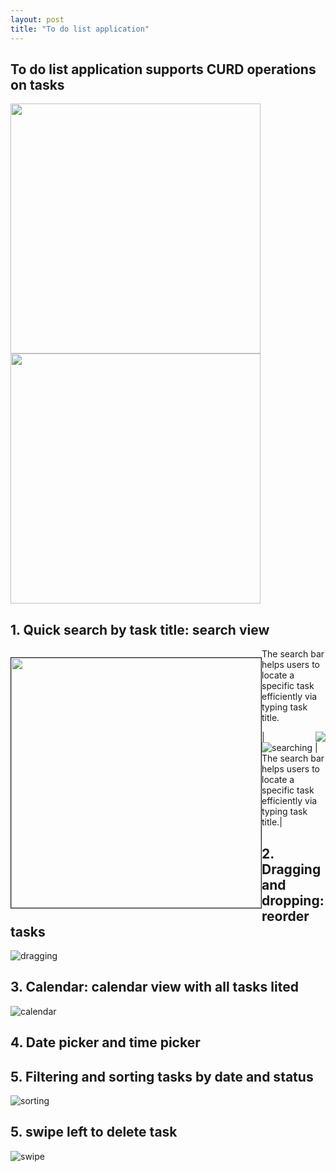 ```yaml
---
layout: post
title: "To do list application"
---
```


## To do list application supports CURD operations on tasks
<p float="left">
  <img src="https://user-images.githubusercontent.com/77960108/146278540-c11cda32-3840-4127-ab66-a64e95e2cff5.gif" width="400" />
  <img src="https://user-images.githubusercontent.com/77960108/146278548-948c3474-5ee3-43d0-a04c-ad576f34e236.gif" width="400" /> 
</p>


## 1. Quick search by task title: search view
<div>
    <p style="float: left;"><img src="https://user-images.githubusercontent.com/77960108/146277988-2105a967-2bb6-4b1d-8c68-9e6d70ec3d9f.gif"  width="400px" border="1px"></p>
    <p>The search bar helps users to locate a specific task efficiently via typing task title.</p>
</div>
<img style="float: right;" src="https://user-images.githubusercontent.com/77960108/146277988-2105a967-2bb6-4b1d-8c68-9e6d70ec3d9f.gif">

| ![searching](https://user-images.githubusercontent.com/77960108/146277988-2105a967-2bb6-4b1d-8c68-9e6d70ec3d9f.gif) | The search bar helps users to locate a specific task efficiently via typing task title.|


## 2. Dragging and dropping: reorder tasks
![dragging](https://user-images.githubusercontent.com/77960108/146277956-58f878fa-3cb8-4b07-a5ef-82b869861cee.gif)


## 3. Calendar: calendar view with all tasks lited
![calendar](https://user-images.githubusercontent.com/77960108/146277899-eed37dc4-0d8e-4270-a68b-ff2207fef681.gif)


## 4. Date picker and time picker


## 5. Filtering and sorting tasks by date and status
![sorting](https://user-images.githubusercontent.com/77960108/146278361-2352161d-c314-4add-abb4-2ee4d090528a.gif)


## 5. swipe left to delete task
![swipe](https://user-images.githubusercontent.com/77960108/146278350-096d9b47-c519-4212-9fbb-5a4f9e547e23.gif)

